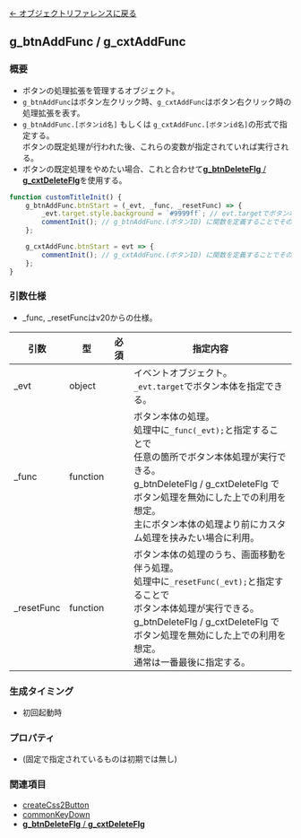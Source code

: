 [← オブジェクトリファレンスに戻る](ObjectReferenceIndex.html)  

## g_btnAddFunc / g_cxtAddFunc

### 概要
- ボタンの処理拡張を管理するオブジェクト。
- `g_btnAddFunc`はボタン左クリック時、`g_cxtAddFunc`はボタン右クリック時の処理拡張を表す。
- `g_btnAddFunc.[ボタンid名]` もしくは `g_cxtAddFunc.[ボタンid名]`の形式で指定する。  
ボタンの既定処理が行われた後、これらの変数が指定されていれば実行される。
- ボタンの既定処理をやめたい場合、これと合わせて[**g_btnDeleteFlg** / **g_cxtDeleteFlg**](obj-v0019-g_btnDeleteFlg.html)を使用する。

```javascript
function customTitleInit() {
    g_btnAddFunc.btnStart = (_evt, _func, _resetFunc) => {
        _evt.target.style.background = `#9999ff`; // evt.targetでボタン本体に対する処理を記述できる
        commentInit(); // g_btnAddFunc.(ボタンID) に関数を定義することでその処理を後から挿入
    };

    g_cxtAddFunc.btnStart = evt => {
        commentInit(); // g_cxtAddFunc.(ボタンID) に関数を定義することでその処理を後から挿入
    };
}
```

### 引数仕様
- _func, _resetFuncはv20からの仕様。

|引数|型|必須|指定内容|
|----|----|----|----|
|_evt|object||イベントオブジェクト。<br>`_evt.target`でボタン本体を指定できる。|
|_func|function||ボタン本体の処理。<br>処理中に`_func(_evt);`と指定することで<br>任意の箇所でボタン本体処理が実行できる。<br>g_btnDeleteFlg / g_cxtDeleteFlg でボタン処理を無効にした上での利用を想定。<br>主にボタン本体の処理より前にカスタム処理を挟みたい場合に利用。|
|_resetFunc|function||ボタン本体の処理のうち、画面移動を伴う処理。<br>処理中に`_resetFunc(_evt);`と指定することで<br>ボタン本体処理が実行できる。<br>g_btnDeleteFlg / g_cxtDeleteFlg でボタン処理を無効にした上での利用を想定。<br>通常は一番最後に指定する。|

### 生成タイミング
- 初回起動時

### プロパティ
- (固定で指定されているものは初期では無し)

### 関連項目
- [createCss2Button](fnc-c0004-createCss2Button.html)
- [commonKeyDown](fnc-c0007-commonKeyDown.html)
- [**g_btnDeleteFlg** / **g_cxtDeleteFlg**](obj-v0019-g_btnDeleteFlg.html)